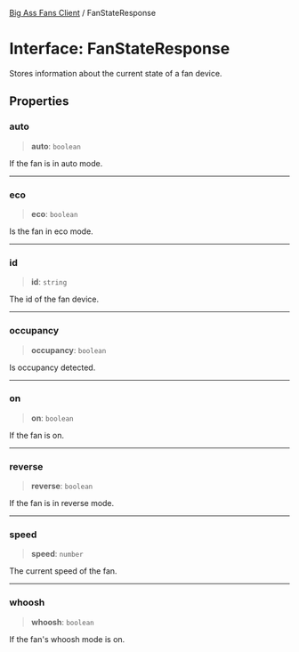 [Big Ass Fans Client](../README.md) / FanStateResponse

# Interface: FanStateResponse

Stores information about the current state of a fan device.

## Properties

### auto

> **auto**: `boolean`

If the fan is in auto mode.

***

### eco

> **eco**: `boolean`

Is the fan in eco mode.

***

### id

> **id**: `string`

The id of the fan device.

***

### occupancy

> **occupancy**: `boolean`

Is occupancy detected.

***

### on

> **on**: `boolean`

If the fan is on.

***

### reverse

> **reverse**: `boolean`

If the fan is in reverse mode.

***

### speed

> **speed**: `number`

The current speed of the fan.

***

### whoosh

> **whoosh**: `boolean`

If the fan's whoosh mode is on.
